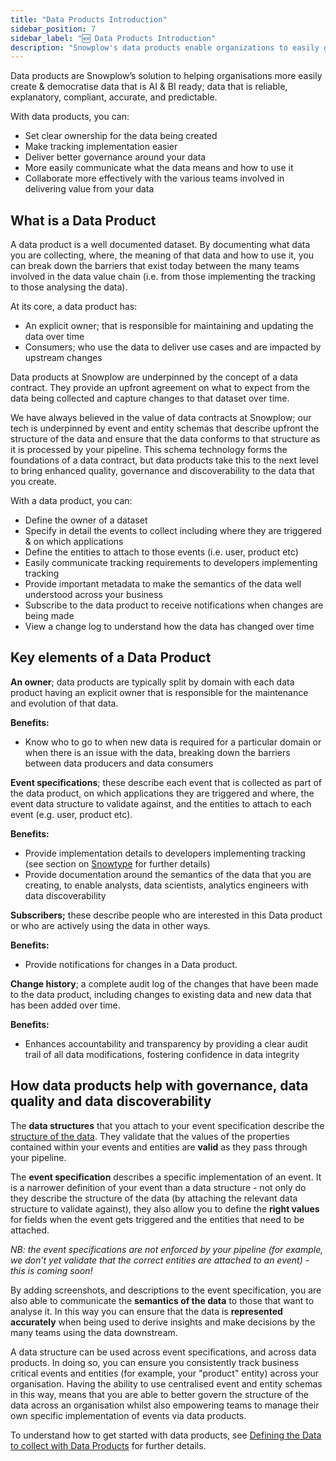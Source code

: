 ```yaml
---
title: "Data Products Introduction"
sidebar_position: 7
sidebar_label: "🆕 Data Products Introduction"
description: "Snowplow's data products enable organizations to easily generate AI and BI-ready data that is reliable, clear, compliant, accurate, and predictable"
---
```


Data products are Snowplow’s solution to helping organisations more easily create & democratise data that is AI & BI ready; data that is reliable, explanatory, compliant, accurate, and predictable. 

With data products, you can:

* Set clear ownership for the data being created
* Make tracking implementation easier
* Deliver better governance around your data
* More easily communicate what the data means and how to use it 
* Collaborate more effectively with the various teams involved in delivering value from your data

## What is a Data Product

A data product is a well documented dataset. By documenting what data you are collecting, where, the meaning of that data and how to use it, you can break down the barriers that exist today between the many teams involved in the data value chain (i.e. from those implementing the tracking to those analysing the data). 

At its core, a data product has:

* An explicit owner; that is responsible for maintaining and updating the data over time
* Consumers; who use the data to deliver use cases and are impacted by upstream changes 

Data products at Snowplow are underpinned by the concept of a data contract. They provide an upfront agreement on what to expect from the data being collected and capture changes to that dataset over time. 

We have always believed in the value of data contracts at Snowplow; our tech is underpinned by event and entity schemas that describe upfront the structure of the data and ensure that the data conforms to that structure as it is processed by your pipeline. This schema technology forms the foundations of a data contract, but data products take this to the next level to bring enhanced quality, governance and discoverability to the data that you create. 

With a data product, you can:

* Define the owner of a dataset
* Specify in detail the events to collect including where they are triggered & on which applications
* Define the entities to attach to those events (i.e. user, product etc) 
* Easily communicate tracking requirements to developers implementing tracking
* Provide important metadata to make the semantics of the data well understood across your business 
* Subscribe to the data product to receive notifications when changes are being made
* View a change log to understand how the data has changed over time


## Key elements of a Data Product

**An owner**; data products are typically split by domain with each data product having an explicit owner that is responsible for the maintenance and evolution of that data.

**Benefits:**

* Know who to go to when new data is required for a particular domain or when there is an issue with the data, breaking down the barriers between data producers and data consumers

**Event specifications**; these describe each event that is collected as part of the data product, on which applications they are triggered and where, the event data structure to validate against, and the entities to attach to each event (e.g. user, product etc).

**Benefits:**

* Provide implementation details to developers implementing tracking (see section on [Snowtype](/docs/collecting-data/code-generation) for further details)
* Provide documentation around the semantics of the data that you are creating, to enable analysts, data scientists, analytics engineers with data discoverability

**Subscribers;** these describe people who are interested in this Data product or who are actively using the data in other ways.

**Benefits:**

* Provide notifications for changes in a Data product.

**Change history**; a complete audit log of the changes that have been made to the data product, including changes to existing data and new data that has been added over time.

**Benefits:**

* Enhances accountability and transparency by providing a clear audit trail of all data modifications, fostering confidence in data integrity

## How data products help with governance, data quality and data discoverability

The **data structures** that you attach to your event specification describe the [structure of the data](/docs/understanding-your-pipeline/schemas/). They validate that the values of the properties contained within your events and entities are **valid** as they pass through your pipeline.

The **event specification** describes a specific implementation of an event. It is a narrower definition of your event than a data structure - not only do they describe the structure of the data (by attaching the relevant data structure to validate against), they also allow you to define the **right values** for fields when the event gets triggered and the entities that need to be attached.

*NB: the event specifications are not enforced by your pipeline (for example, we don’t yet validate that the correct entities are attached to an event) - this is coming soon!*

By adding screenshots, and descriptions to the event specification, you are also able to communicate the **semantics of the data** to those that want to analyse it. In this way you can ensure that the data is **represented accurately** when being used to derive insights and make decisions by the many teams using the data downstream.

A data structure can be used across event specifications, and across data products. In doing so, you can ensure you consistently track business critical events and entities (for example, your "product" entity) across your organisation. Having the ability to use centralised event and entity schemas in this way, means that you are able to better govern the structure of the data across an organisation whilst also empowering teams to manage their own specific implementation of events via data products. 

To understand how to get started with data products, see [Defining the Data to collect with Data Products](/docs/understanding-tracking-design/defining-the-data-to-collect-with-data-poducts/) for further details.
